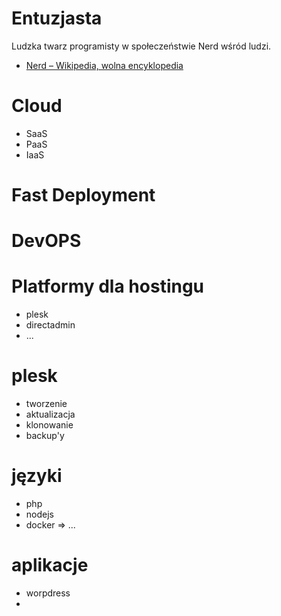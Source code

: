 # Entuzjasta

Ludzka twarz programisty w społeczeństwie
Nerd wśród ludzi.

+ [Nerd – Wikipedia, wolna encyklopedia](https://pl.wikipedia.org/wiki/Nerd)


# Cloud

+ SaaS
+ PaaS
+ IaaS

# Fast Deployment

# DevOPS

# Platformy dla hostingu

+ plesk
+ directadmin
+ ...


# plesk

+ tworzenie
+ aktualizacja
+ klonowanie
+ backup'y

# języki 

+ php
+ nodejs
+ docker => ...

# aplikacje

+ worpdress
+ 


